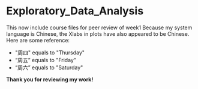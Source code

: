 # Exploratory_Data_Analysis
This now include course files for peer review of week1
Because my system language is Chinese, the Xlabs in plots have also appeared to be Chinese.
Here are some reference:
* "周四" equals to "Thursday"
* “周五” equals to "Friday"
* “周六” equals to "Saturday"

**Thank you for reviewing my work!**
